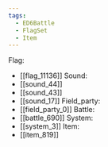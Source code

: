 ```yaml
---
tags:
  - ED6Battle
  - FlagSet
  - Item
---
```

Flag:
- [[flag_11136]]
Sound:
- [[sound_44]]
- [[sound_43]]
- [[sound_17]]
Field_party:
- [[field_party_0]]
Battle:
- [[battle_690]]
System:
- [[system_3]]
Item:
- [[item_819]]
